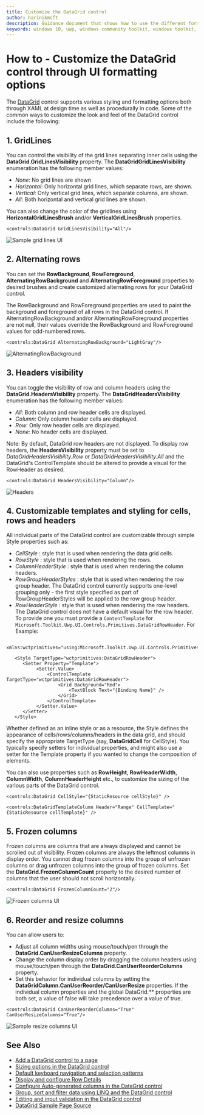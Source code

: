 ```yaml
---
title: Customize the DataGrid control
author: harinikmsft
description: Guidance document that shows how to use the different formatting options to customize the look and feel of the DataGrid control
keywords: windows 10, uwp, windows community toolkit, windows toolkit, DataGrid, xaml control, xaml
---
```


# How to - Customize the DataGrid control through UI formatting options

The [DataGrid](../datagrid.md) control supports various styling and formatting options both through XAML at design time as well as procedurally in code. Some of the common ways to customize the look and feel of the DataGrid control include the following:

## 1. GridLines

You can control the visibility of the grid lines separating inner cells using the **DataGrid.GridLinesVisibility** property. The **DataGridGridLinesVisibility** enumeration has the following member values:

* *None*: No grid lines are shown
* *Horizontal*: Only horizontal grid lines, which separate rows, are shown.
* *Vertical*: Only vertical grid lines, which separate columns, are shown.
* *All*: Both horizontal and vertical grid lines are shown.

You can also change the color of the gridlines using **HorizontalGridLinesBrush** and/or **VerticalGridLinesBrush** properties.

```xaml
<controls:DataGrid GridLinesVisibility="All"/>
```

![Sample grid lines UI](../../resources/images/Controls/DataGrid/gridlines.png)

## 2. Alternating rows

You can set the **RowBackground**, **RowForeground**, **AlternatingRowBackground** and **AlternatingRowForeground** properties to desired brushes and create customized alternating rows for your DataGrid control.

The RowBackground and RowForeground properties are used to paint the background and foreground of all rows in the DataGrid control. If AlternatingRowBackground and/or AlternatingRowForeground properties are not null, their values override the RowBackground and RowForeground values for odd-numbered rows.

```xaml
<controls:DataGrid AlternatingRowBackground="LightGray"/>
```

![AlternatingRowBackground](../../resources/images/Controls/DataGrid/alternaterowbackground.png)

## 3. Headers visibility

You can toggle the visibility of row and column headers using the **DataGrid.HeadersVisibility** property. The **DataGridHeadersVisibility** enumeration has the following member values:

* *All*: Both column and row header cells are displayed.
* *Column*: Only column header cells are displayed.
* *Row*: Only row header cells are displayed.
* *None*: No header cells are displayed.

Note: By default, DataGrid row headers are not displayed. To display row headers, the **HeadersVisibility** property must be set to *DataGridHeadersVisibility.Row* or *DataGridHeadersVisibility.All* and the DataGrid's ControlTemplate should be altered to provide a visual for the RowHeader as desired.

```xaml
<controls:DataGrid HeadersVisibility="Column"/>
```

![Headers](../../resources/images/Controls/DataGrid/gridlines.png)

## 4. Customizable templates and styling for cells, rows and headers

All individual parts of the DataGrid control are customizable through simple Style properties such as:

* *CellStyle* : style that is used when rendering the data grid cells.
* *RowStyle* : style that is used when rendering the rows.
* *ColumnHeaderStyle* : style that is used when rendering the column headers.
* *RowGroupHeaderStyles* : style that is used when rendering the row group header. The DataGrid control currently supports one-level grouping only - the first style specified as part of RowGroupHeaderStyles will be applied to the row group header.
* *RowHeaderStyle* : style that is used when rendering the row headers. The DataGrid control does not have a default visual for the row header. To provide one you must provide a `ContentTemplate` for `Microsoft.Toolkit.Uwp.UI.Controls.Primitives.DataGridRowHeader`. For Example:

```xaml
   xmlns:wctprimitives="using:Microsoft.Toolkit.Uwp.UI.Controls.Primitives"

   <Style TargetType="wctprimitives:DataGridRowHeader">
      <Setter Property="Template">
           <Setter.Value>
               <ControlTemplate TargetType="wctprimitives:DataGridRowHeader">
                   <Grid Background="Red">
                       <TextBlock Text="{Binding Name}" />
                   </Grid>
               </ControlTemplate>
           </Setter.Value>
      </Setter>
   </Style>
```

Whether defined as an inline style or as a resource, the Style defines the appearance of cells/rows/columns/headers in the data grid, and should specify the appropriate TargetType (say, **DataGridCell** for CellStyle). You typically specify setters for individual properties, and might also use a setter for the Template property if you wanted to change the composition of elements.

You can also use properties such as **RowHeight**, **RowHeaderWidth**, **ColumnWidth**, **ColumnHeaderHeight** etc., to customize the sizing of the various parts of the DataGrid control.

```xaml
<controls:DataGrid CellStyle="{StaticResource cellStyle}" />

<controls:DataGridTemplateColumn Header="Range" CellTemplate="{StaticResource cellTemplate}" />
```

## 5. Frozen columns

Frozen columns are columns that are always displayed and cannot be scrolled out of visibility. Frozen columns are always the leftmost columns in display order. You cannot drag frozen columns into the group of unfrozen columns or drag unfrozen columns into the group of frozen columns. Set the **DataGrid.FrozenColumnCount** property to the desired number of columns that the user should not scroll horizontally.

```xaml
<controls:DataGrid FrozenColumnCount="2"/>
```

![Frozen columns UI](../../resources/images/Controls/DataGrid/frozencolumns.png)

## 6. Reorder and resize columns

You can allow users to:

* Adjust all column widths using mouse/touch/pen through the **DataGrid.CanUserResizeColumns** property.
* Change the column display order by dragging the column headers using mouse/touch/pen through the **DataGrid.CanUserReorderColumns** property.
* Set this behavior for individual columns by setting the **DataGridColumn.CanUserReorder/CanUserResize** properties. If the individual column properties and the global DataGrid.** properties are both set, a value of false will take precedence over a value of true.

```xaml
<controls:DataGrid CanUserReorderColumns="True" CanUserResizeColumns="True"/>
```

![Sample resize columns UI](../../resources/images/Controls/DataGrid/resizecolumns.png)

## See Also

* [Add a DataGrid control to a page](datagrid_basics.md)
* [Sizing options in the DataGrid control](sizing_options.md)
* [Default keyboard navigation and selection patterns](keyboard_navigation_selection.md)
* [Display and configure Row Details](rowdetails.md)
* [Configure Auto-generated columns in the DataGrid control](customize_autogenerated_columns.md)
* [Group, sort and filter data using LINQ and the DataGrid control](group_sort_filter.md)
* [Editing and input validation in the DataGrid control](editing_inputvalidation.md)
* [DataGrid Sample Page Source](https://github.com/windows-toolkit/WindowsCommunityToolkit/tree/rel/7.0.0/Microsoft.Toolkit.Uwp.SampleApp/SamplePages/DataGrid)
